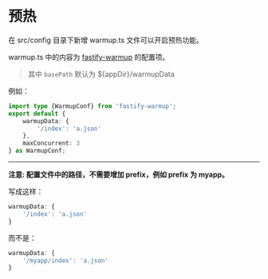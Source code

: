# 预热

在 src/config 目录下新增 warmup.ts 文件可以开启预热功能。

warmup.ts 中的内容为 [fastify-warmup](https://github.com/searchfe/fastify-warmup) 的配置项。

> 其中 `basePath` 默认为 ${appDir}/warmupData

例如：

```ts
import type {WarmupConf} from 'fastify-warmup';
export default {
    warmupData: {
        '/index': 'a.json'
    },
    maxConcurrent: 3
} as WarmupConf;
```

---

**注意: 配置文件中的路径，不需要增加 prefix，例如 prefix 为 myapp。**

写成这样：

```ts
warmupData: {
    '/index': 'a.json'
}
```

而不是：

```ts
warmupData: {
    '/myapp/index': 'a.json'
}
```